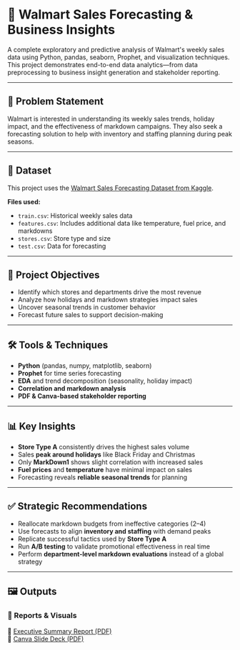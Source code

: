# 🛒 Walmart Sales Forecasting & Business Insights

A complete exploratory and predictive analysis of Walmart's weekly sales data using Python, pandas, seaborn, Prophet, and visualization techniques. This project demonstrates end-to-end data analytics—from data preprocessing to business insight generation and stakeholder reporting.

---

## 📌 Problem Statement

Walmart is interested in understanding its weekly sales trends, holiday impact, and the effectiveness of markdown campaigns. They also seek a forecasting solution to help with inventory and staffing planning during peak seasons.

---

## 📁 Dataset

This project uses the [Walmart Sales Forecasting Dataset from Kaggle](https://www.kaggle.com/datasets/mikhail1681/walmart-sales).

**Files used:**
- `train.csv`: Historical weekly sales data
- `features.csv`: Includes additional data like temperature, fuel price, and markdowns
- `stores.csv`: Store type and size
- `test.csv`: Data for forecasting

---

## 🧠 Project Objectives

- Identify which stores and departments drive the most revenue
- Analyze how holidays and markdown strategies impact sales
- Uncover seasonal trends in customer behavior
- Forecast future sales to support decision-making

---

## 🛠️ Tools & Techniques

- **Python** (pandas, numpy, matplotlib, seaborn)
- **Prophet** for time series forecasting
- **EDA** and trend decomposition (seasonality, holiday impact)
- **Correlation and markdown analysis**
- **PDF & Canva-based stakeholder reporting**

---

## 📊 Key Insights

- **Store Type A** consistently drives the highest sales volume
- Sales **peak around holidays** like Black Friday and Christmas
- Only **MarkDown1** shows slight correlation with increased sales
- **Fuel prices** and **temperature** have minimal impact on sales
- Forecasting reveals **reliable seasonal trends** for planning

---

## ✅ Strategic Recommendations

- Reallocate markdown budgets from ineffective categories (2–4)
- Use forecasts to align **inventory and staffing** with demand peaks
- Replicate successful tactics used by **Store Type A**
- Run **A/B testing** to validate promotional effectiveness in real time
- Perform **department-level markdown evaluations** instead of a global strategy

---

## 🖼️ Outputs

### 🔹 Reports & Visuals

📄 [Executive Summary Report (PDF)](./reports/walmart_sales_pa_report.pdf)  
🎯 [Canva Slide Deck (PDF)](./reports/walmart_sales_analysis_slides.pdf)

